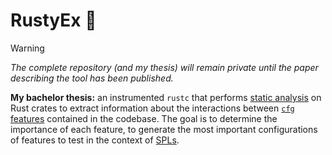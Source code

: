 # RustyEx 🦀

> [!WARNING]
> _The complete repository (and my thesis) will remain private until the paper describing the tool has been published._

**My bachelor thesis:**
an instrumented `rustc` that performs [static analysis](https://en.wikipedia.org/wiki/Static_program_analysis?oldformat=true) on Rust crates to extract information about the interactions between [`cfg` features](https://doc.rust-lang.org/cargo/reference/features.html) contained in the codebase.
The goal is to determine the importance of each feature, to generate the most important configurations of features to test in the context of [SPLs](https://en.wikipedia.org/wiki/Software_product_line).
